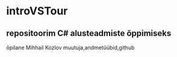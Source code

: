 # introVSTour
repositoorim C# alusteadmiste õppimiseks
---------------------------------------

õpilane Mihhail Kozlov
muutuja,andmetüübid,github
